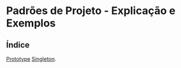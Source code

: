 # Padrões de Projeto - Explicação e Exemplos

## Índice
[Prototype](https://github.com/caioluscas/Padr-es-de-Projeto/tree/master/Prototype)
[Singleton](https://github.com/caioluscas/Padr-es-de-Projeto/tree/master/Singleton/Singleton).

